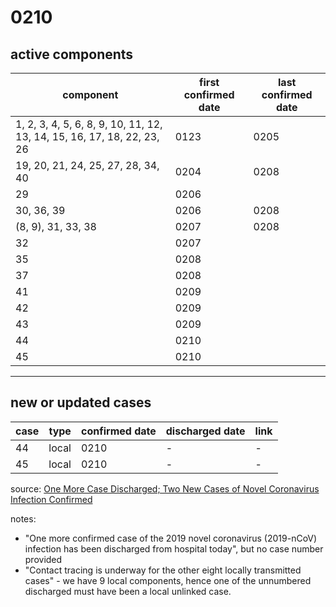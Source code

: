 # 0210

## active components

| component | first confirmed date | last confirmed date |
| - | - | - |
| 1, 2, 3, 4, 5, 6, 8, 9, 10, 11, 12, 13, 14, 15, 16, 17, 18, 22, 23, 26 | 0123 | 0205 |
| 19, 20, 21, 24, 25, 27, 28, 34, 40 | 0204 | 0208 |
| 29 | 0206 | |
| 30, 36, 39 | 0206 | 0208 |
| (8, 9), 31, 33, 38 | 0207 | 0208 |
| 32 | 0207 | |
| 35 | 0208 | |
| 37 | 0208 | |
| 41 | 0209 | |
| 42 | 0209 | |
| 43 | 0209 | |
| 44 | 0210 | |
| 45 | 0210 | |

---

## new or updated cases

| case | type | confirmed date | discharged date | link
| - | - | - | - | - |
| 44 | local | 0210 | - | - |
| 45 | local | 0210 | - | - |

source: [One More Case Discharged; Two New Cases of Novel Coronavirus Infection Confirmed](https://www.moh.gov.sg/news-highlights/details/one-more-case-discharged-two-new-cases-of-novel-coronavirus-infection-confirmed-10feb)

notes:
- "One more confirmed case of the 2019 novel coronavirus (2019-nCoV) infection has been discharged from hospital today", but no case number provided
- "Contact tracing is underway for the other eight locally transmitted cases" - we have 9 local components, hence one of the unnumbered discharged must have been a local unlinked case.
